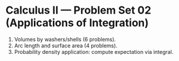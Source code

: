 # Calculus II — Problem Set 02 (Applications of Integration)
1. Volumes by washers/shells (6 problems).
2. Arc length and surface area (4 problems).
3. Probability density application: compute expectation via integral.
